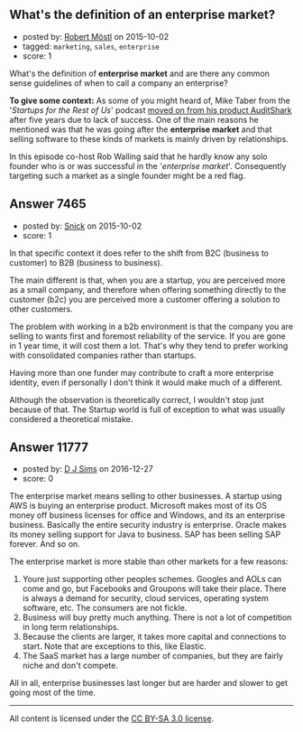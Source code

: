 ## What's the definition of an enterprise market?

- posted by: [Robert Möstl](https://stackexchange.com/users/1018191/robert-m-stl) on 2015-10-02
- tagged: `marketing`, `sales`, `enterprise`
- score: 1

<p>What's the definition of <strong>enterprise market</strong> and are there any common sense guidelines of when to call a company an enterprise?</p>

<p><strong>To give some context:</strong>
As some of you might heard of, Mike Taber from the '<em>Startups for the Rest of Us</em>' podcast <a href="http://www.startupsfortherestofus.com/episodes/episode-255-moving-on-from-auditshark" rel="nofollow">moved on from his product AuditShark</a> after five years due to lack of success. One of the main reasons he mentioned was that he was going after the <strong>enterprise market</strong> and that selling software to these kinds of markets is mainly driven by relationships. </p>

<p>In this episode co-host Rob Walling said that he hardly know any solo founder who is or was successful in the '<em>enterprise market</em>'. Consequently targeting such a market as a single founder might be a red flag.</p>



## Answer 7465

- posted by: [Snick](https://stackexchange.com/users/933131/snick) on 2015-10-02
- score: 1

<p>In that specific context it does refer to the shift from B2C (business to customer) to B2B (business to business).</p>

<p>The main different is that, when you are a startup, you are perceived more as a small company, and therefore when offering something directly to the customer (b2c) you are perceived more a customer offering a solution to other customers.</p>

<p>The problem with working in a b2b environment is that the company you are selling to wants first and foremost reliability of the service. If you are gone in 1 year time, it will cost them a lot. That's why they tend to prefer working with consolidated companies rather than startups.</p>

<p>Having more than one funder may contribute to craft a more enterprise identity, even if personally I don't think it would make much of a different.</p>

<p>Although the observation is theoretically correct, I wouldn't stop just because of that. The Startup world is full of exception to what was usually considered a theoretical mistake.</p>



## Answer 11777

- posted by: [D J Sims](https://stackexchange.com/users/7242000/d-j-sims) on 2016-12-27
- score: 0

<p>The enterprise market means selling to other businesses. A startup using AWS is buying an enterprise product. Microsoft makes most of its OS money off business licenses for office and Windows, and its an enterprise business. Basically the entire security industry is enterprise. Oracle makes its money selling support for Java to business. SAP has been selling SAP forever. And so on.</p>

<p>The enterprise market is more stable than other markets for a few reasons:</p>

<ol>
<li>Youre just supporting other peoples schemes. Googles and AOLs can come and go, but Facebooks and Groupons will take their place. There is always a demand for security, cloud services, operating system software, etc. The consumers are not fickle.</li>
<li>Business will buy pretty much anything. There is not a lot of competition in long term relationships.</li>
<li>Because the clients are larger, it takes more capital and connections to start. Note that are exceptions to this, like Elastic.</li>
<li>The SaaS market has a large number of companies, but they are fairly niche and don't compete.</li>
</ol>

<p>All in all, enterprise businesses last longer but are harder and slower to get going most of the time.</p>




---

All content is licensed under the [CC BY-SA 3.0 license](https://creativecommons.org/licenses/by-sa/3.0/).
